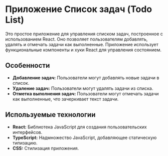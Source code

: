 # Приложение Список задач (Todo List)

Это простое приложение для управления списком задач, построенное с использованием React. Оно позволяет пользователям добавлять, удалять и отмечать задачи как выполненные. Приложение использует функциональные компоненты и хуки React для управления состоянием.

## Особенности

- **Добавление задач:** Пользователи могут добавлять новые задачи в список.
- **Удаление задач:** Пользователи могут удалять задачи из списка.
- **Отметка выполнения задач:** Пользователи могут отмечать задачи как выполненные, что зачеркивает текст задачи.

## Используемые технологии

- **React:** Библиотека JavaScript для создания пользовательских интерфейсов.
- **TypeScript:** Надмножество JavaScript, добавляющее статическую типизацию.
- **CSS:** Стилизация приложения.